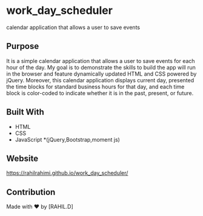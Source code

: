 # work_day_scheduler
calendar application that allows a user to save events 

## Purpose
It is a simple calendar application that allows a user to save events for each hour of the day. My goal is to demonstrate the skills to build the  app will run in the browser and feature dynamically updated HTML and CSS powered by jQuery. Moreover, this calendar application displays current day, presented the time blocks for standard business hours for that day, and each time block is color-coded to indicate whether it is in the past, present, or future.

## Built With
* HTML
* CSS
* JavaScript
*(jQuery,Bootstrap,moment js)

## Website
https://rahilrahimi.github.io/work_day_scheduler/

## Contribution
Made with ❤️ by [RAHIL.D]
